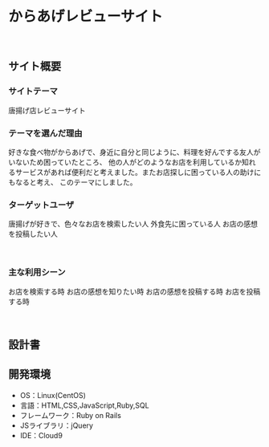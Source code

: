 # からあげレビューサイト
​
## サイト概要
### サイトテーマ
唐揚げ店レビューサイト
​
### テーマを選んだ理由
好きな食べ物がからあげで、身近に自分と同じように、料理を好んでする友人がいないため困っていたところ、
他の人がどのようなお店を利用しているか知れるサービスがあれば便利だと考えました。またお店探しに困っている人の助けにもなると考え、
このテーマにしました。

### ターゲットユーザ
唐揚げが好きで、色々なお店を検索したい人
外食先に困っている人
お店の感想を投稿したい人

​
### 主な利用シーン
お店を検索する時
お店の感想を知りたい時
お店の感想を投稿する時
お店を投稿する時

​
## 設計書

## 開発環境
- OS：Linux(CentOS)
- 言語：HTML,CSS,JavaScript,Ruby,SQL
- フレームワーク：Ruby on Rails
- JSライブラリ：jQuery
- IDE：Cloud9
